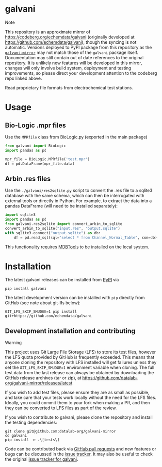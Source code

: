 galvani
=======

<!---
SPDX-FileCopyrightText: 2013-2020 Christopher Kerr, Peter Attia

SPDX-License-Identifier: GPL-3.0-or-later
-->

> [!NOTE]  
> This repository is an approximate mirror of https://codeberg.org/echemdata/galvani (originally developed at https://github.com/echemdata/galvani), though the syncing is not automatic. 
> Versions deployed to PyPI package from this repository as the [`galvani-mirror`](https://pypi.org/project/galvani-mirror) may not match those of the `galvani` package itself. Documentation may still contain out of date references to the original repository.
> It is unlikely new features will be developed in this mirror, changes will only involve build system, deployment and testing improvements, so please direct your development attention to the codeberg repo linked above.

Read proprietary file formats from electrochemical test stations.

# Usage

## Bio-Logic .mpr files

Use the `MPRfile` class from BioLogic.py (exported in the main package)

```python
from galvani import BioLogic
import pandas as pd

mpr_file = BioLogic.MPRfile('test.mpr')
df = pd.DataFrame(mpr_file.data)
```

## Arbin .res files

Use the `./galvani/res2sqlite.py` script to convert the .res file to a sqlite3 database with the same schema, which can then be interrogated with external tools or directly in Python.
For example, to extract the data into a pandas DataFrame (will need to be installed separately):

```python
import sqlite3
import pandas as pd
from galvani.res2sqlite import convert_arbin_to_sqlite
convert_arbin_to_sqlite("input.res", "output.sqlite")
with sqlite3.connect("output.sqlite") as db:
    df = pd.read_sql(sql="select * from Channel_Normal_Table", con=db)
```

This functionality requires [MDBTools](https://github.com/mdbtools/mdbtools) to be installed on the local system.

# Installation

The latest galvani releases can be installed from [PyPI](https://pypi.org/project/galvani-mirror/) via

```shell
pip install galvani
```

The latest development version can be installed with `pip` directly from GitHub (see note about git-lfs below):

```shell
GIT_LFS_SKIP_SMUDGE=1 pip install git+https://github.com/echemdata/galvani
```

## Development installation and contributing 

> [!WARNING]
> 
> This project uses Git Large File Storage (LFS) to store its test files,
> however the LFS quota provided by GitHub is frequently exceeded. 
> This means that anyone cloning the repository with LFS installed will get
> failures unless they set the `GIT_LFS_SKIP_SMUDGE=1` environment variable when
> cloning. 
> The full test data from the last release can always be obtained by
> downloading the GitHub release archives (tar or zip), at
> https://github.com/datalab-org/galvani-mirror/releases/latest
>
> If you wish to add test files, please ensure they are as small as possible,
> and take care that your tests work locally without the need for the LFS files.
> Ideally, you could commit them to your fork when making a PR, and then they
> can be converted to LFS files as part of the review.

If you wish to contribute to galvani, please clone the repository and install the testing dependencies:

```shell
git clone git@github.com:datalab-org/galvani-mirror
cd galvani
pip install -e .\[tests\]
```

Code can be contributed back via [GitHub pull requests](https://github.com/datalab-org/galvani-mirror/pulls) and new features or bugs can be discussed in the [issue tracker](https://github.com/datalab-org/galvani-mirror/issues).
It may also be useful to check the original [issue tracker for galvani](https://github.com/echemdata/galvani).
